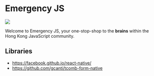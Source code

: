 # Emergency JS

![]('assets/icon.png')

Welcome to Emergency JS, your one-stop-shop to the **brains** within the Hong Kong JavaScript community.

## Libraries

- https://facebook.github.io/react-native/
- https://github.com/gcanti/tcomb-form-native 